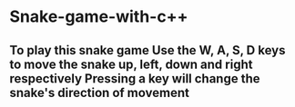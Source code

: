 # Snake-game-with-c++
## To play this snake game Use the W, A, S, D keys to move the snake up, left, down and right respectively Pressing a key will change the snake's direction of movement
